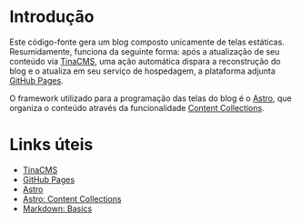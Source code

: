 # Introdução

Este código-fonte gera um blog composto unicamente de telas estáticas. Resumidamente, funciona da seguinte forma: após a atualização de seu conteúdo via [TinaCMS](https://tina.io), uma ação automática dispara a reconstrução do blog e o atualiza em seu serviço de hospedagem, a plataforma adjunta [GitHub Pages](https://pages.github.com/).

O framework utilizado para a programação das telas do blog é o [Astro](https://astro.build/), que organiza o conteúdo através da funcionalidade [Content Collections](https://docs.astro.build/en/guides/content-collections/).

# Links úteis

- [TinaCMS](https://tina.io)
- [GitHub Pages](https://pages.github.com/)
- [Astro](https://astro.build/)
- [Astro: Content Collections](https://docs.astro.build/en/guides/content-collections/)
- [Markdown: Basics](https://daringfireball.net/projects/markdown/basics)
